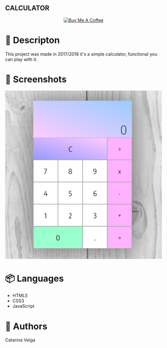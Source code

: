 ## CALCULATOR
<p align="center"><a href="https://www.buymeacoffee.com/cveigaplay" target="_blank"><img src="https://cdn.buymeacoffee.com/buttons/v2/default-red.png" alt="Buy Me A Coffee" style="height: 40px !important; width: 130px !important;" ></a></p>

#  🌈 Descripton

This project was made in 2017/2018 it's a simple calculator, functional you can play with it. 

#  📸 Screenshots

<p align="center"><img src="./assets/calc.png"></p>

# 📦 Languages


* HTML5
* CSS3
* JavaScript


# 🧸 Authors

Catarina Veiga
